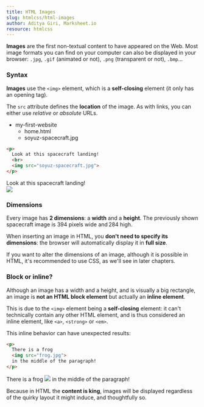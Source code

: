 ```yaml
---
title: HTML Images
slug: htmlcss/html-images
author: Aditya Giri, Marksheet.io
resource: htmlcss
---
```


**Images** are the first non-textual content to have appeared on the Web. Most image formats you can find on your computer can also be displayed in your browser: `.jpg`, `.gif` (animated or not), `.png` (transparent or not), `.bmp`...

### Syntax

**Images** use the `<img>` element, which is a **self-closing** element (it only has an opening tag).

The `src` attribute defines the **location** of the image. As with links, you can either use _relative_ or _absolute_ URLs.

<ul class="files">
  <li>
    <i class="fa fa-folder-o"></i>
    my-first-website
    <ul>
      <li>
        <i class="fa fa-file-code-o"></i>
        home.html
      </li>
      <li>
        <i class="fa fa-image"></i>
        soyuz-spacecraft.jpg
      </li>
    </ul>
  </li>
</ul>

```html
<p>
  Look at this spacecraft landing!
  <br>
  <img src="soyuz-spacecraft.jpg">
</p>
```

<div class="result">
  <p>
    Look at this spacecraft landing!
    <br>
    <img src="https://marksheet.io/images/soyuz-spacecraft.jpg">
  </p>
</div>

### Dimensions

Every image has **2 dimensions**: a **width** and a **height**. The previously shown spacecraft image is 394 pixels wide and 284 high.

When inserting an image in HTML, you **don't need to specify its dimensions**: the browser will automatically display it in **full size**.

<div class="info">
If you want to alter the dimensions of an image, although it is possible in HTML, it's recommended to use CSS, as we'll see in later chapters.
</div>

### Block or inline?

Although an image has a width and a height, and is visually a big rectangle, an image is **not an HTML block element** but actually an **inline element**.

This is due to the `<img>` element being a **self-closing** element: it can't technically contain any other HTML element, and is thus considered an inline element, like `<a>`, `<strong>` or `<em>`.

This inline behavior can have unexpected results:

```html
<p>
  There is a frog
  <img src="frog.jpg">
  in the middle of the paragraph!
</p>
```

<div class="result">
  <p>
    There is a frog
    <img src="https://marksheet.io/images/frog.jpg">
    in the middle of the paragraph!
  </p>
</div>

Because in HTML the **content is king**, images will be displayed regardless of the quirky layout it might induce, and thoughtfully so.